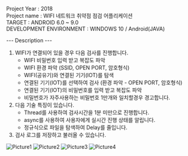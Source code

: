 Project Year : 2018 <br />
Project name : WIFI 네트워크 취약점 점검 어플리케이션 <br />
TARGET : ANDROID 6.0 ~ 9.0 <br />
DEVELOPMENT ENVIRONMENT :  WINDOWS 10 / Android(JAVA)

--- Description ---
1. WIFI가 연결되어 있을 경우 다음 검사를 진행합니다.
    - WIFI 비밀번호 입력 받고 복잡도 파악
    - WIFI 환경 파악 (SSID, OPEN PORT, 암호형식)
    - WIFI(공유기)와 연결된 기기(IOT)를 탐색
    - 연결된 기기(IOT)를 선택하여 검사 (환경 파악 - OPEN PORT, 암호형식)
    - 연결된 기기(IOT)의 비밀번호를 입력 받고 복잡도 파악
    - 비밀번호가 자주사용하는 비밀번호 1만개와 일치할경우 경고합니다.
2. 다음 기술 특징이 있습니다.
    - Thread를 사용하여 검사시간을 1분 미만으로 진행합니다.
    - async를 사용하여 사용자에게 실시간 진행 상태를 알립니다.
    - 정규식으로 파일을 탐색하여 Delay를 줄입니다.
3. 검사 로그를 저장하고 불러올 수 있습니다.

![Picture1](https://user-images.githubusercontent.com/87587166/157419850-397e5663-0b2b-450f-b143-435896d67cfa.jpg)
![Picture2](https://user-images.githubusercontent.com/87587166/157419871-52c99669-2e5d-4e0a-89e0-1d7e397d935f.jpg)
![Picture3](https://user-images.githubusercontent.com/87587166/157419908-6495ea12-c363-4cfb-a16c-84477b083466.jpg)
![Picture4](https://user-images.githubusercontent.com/87587166/157419919-e2927839-7870-40d2-a150-5d499132d1dd.jpg)
